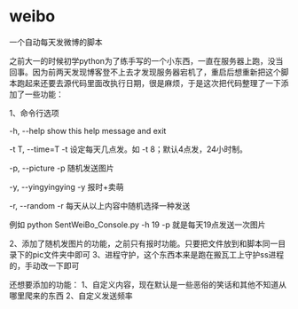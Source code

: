 # weibo
一个自动每天发微博的脚本

之前大一的时候初学python为了练手写的一个小东西，一直在服务器上跑，没当回事。因为前两天发现博客登不上去才发现服务器宕机了，重启后想重新把这个脚本跑起来还要去源代码里面改执行日期，很是麻烦，于是这次把代码整理了一下添加了一些功能：

1、命令行选项

  -h, --help          show this help message and exit
  
  -t T, --time=T      -t 设定每天几点发。如 -t 8；默认4点发，24小时制。
  
  -p, --picture       -p 随机发送图片
  
  -y, --yingyingying  -y 报时+卖萌
  
  -r, --random        -r 每天从以上内容中随机选择一种发送
  
  例如 python SentWeiBo_Console.py -h 19 -p 就是每天19点发送一次图片
  
2、添加了随机发图片的功能，之前只有报时功能。只要把文件放到和脚本同一目录下的pic文件夹中即可
3、进程守护，这个东西本来是跑在搬瓦工上守护ss进程的，手动改一下即可

还想要添加的功能：
1、自定义内容，现在默认是一些恶俗的笑话和其他不知道从哪里爬来的东西
2、自定义发送频率
